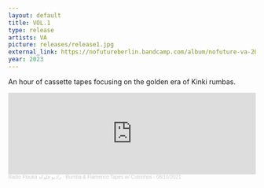 ```yaml
---
layout: default 
title: VOL.1
type: release
artists: VA
picture: releases/release1.jpg
external_link: https://nofutureberlin.bandcamp.com/album/nofuture-va-2023-vol-2
year: 2023
---
```


An hour of cassette tapes focusing on the golden era of Kinki rumbas.


<iframe width="100%" height="166" scrolling="no" frameborder="no" allow="autoplay" src="https://w.soundcloud.com/player/?url=https%3A//api.soundcloud.com/tracks/1155846634&color=%239e978f&auto_play=false&hide_related=false&show_comments=true&show_user=true&show_reposts=false&show_teaser=true"></iframe><div style="font-size: 10px; color: #cccccc;line-break: anywhere;word-break: normal;overflow: hidden;white-space: nowrap;text-overflow: ellipsis; font-family: Interstate,Lucida Grande,Lucida Sans Unicode,Lucida Sans,Garuda,Verdana,Tahoma,sans-serif;font-weight: 100;"><a href="https://soundcloud.com/radioflouka" title="Radio Flouka راديو فلوكة" target="_blank" style="color: #cccccc; text-decoration: none;">Radio Flouka راديو فلوكة</a> · <a href="https://soundcloud.com/radioflouka/rumba-flamenco-tapes-w-cutrinhos-08102021" title="Rumba &amp; Flamenco Tapes w/ Cutrinhos - 08/10/2021" target="_blank" style="color: #cccccc; text-decoration: none;">Rumba &amp; Flamenco Tapes w/ Cutrinhos - 08/10/2021</a></div>